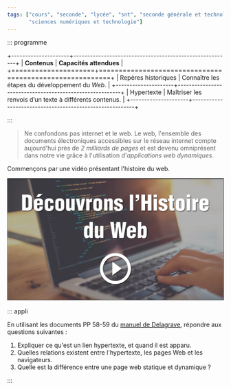 ```yaml
---
tags: ["cours", "seconde", "lycée", "snt", "seconde générale et technologique",
       "sciences numériques et technologie"]
---
```


::: programme

+---------------------+---------------------------------------------------------+
|    **Contenus**     |                 **Capacités attendues**                 |
+=====================+=========================================================+
| Repères historiques | Connaître les étapes du développement du _Web_.         |
+---------------------+---------------------------------------------------------+
| Hypertexte          | Maîtriser les renvois d’un texte à différents contenus. |
+---------------------+---------------------------------------------------------+

:::

> Ne confondons pas internet et le web. Le web, l'ensemble des documents électroniques accessibles
> sur le réseau internet compte aujourd'hui près de _2 milliards de pages_ et est devenu omniprésent
> dans notre vie grâce à l'utilisation d'_applications web dynamiques_.

Commençons par une vidéo présentant l'histoire du web.

<!-- lienmini.fr/3389-303 -->

[![Lien vers la vidéo](../../images/screenshot-delagrave-histoire-web.png)](http://lienmini.fr/3389-303)

::: appli

En utilisant les documents PP 58-59 du [manuel de
Delagrave](https://www.editions-delagrave.fr/livre/9782206103389-sciences-numeriques-et-technologie-snt-2de-2019-manuel-eleve),
répondre aux questions suivantes :

1. Expliquer ce qu'est un lien hypertexte, et quand il est apparu.
2. Quelles relations existent entre l'hypertexte, les pages Web et les navigateurs.
3. Quelle est la différence entre une page web statique et dynamique ? 

:::
